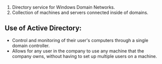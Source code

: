 1.	Directory service for Windows Domain Networks.
2.	Collection of machines and servers connected inside of domains.

## Use of Active Directory:
- Control and monitoring of their user's computers through a single domain controller.
- Allows for any user in the company to use any machine that the company owns, without having to set up multiple users on a machine.
